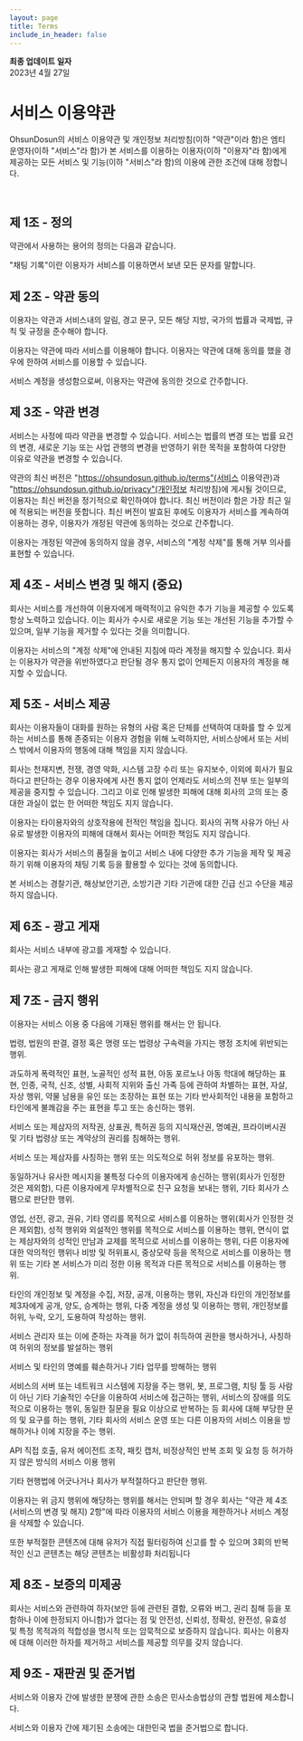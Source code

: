 ```yaml
---
layout: page
title: Terms
include_in_header: false
---
```


**최종 업데이트 일자**  
2023년 4월 27일

# 서비스 이용약관
OhsunDosun의 서비스 이용약관 및 개인정보 처리방침(이하 "약관"이라 함)은 엠티 운영자(이하 "서비스"라 함)가 본 서비스를 이용하는 이용자(이하 "이용자"라 함)에게 제공하는 모든 서비스 및 기능(이하 "서비스"라 함)의 이용에 관한 조건에 대해 정합니다.

<br>

## 제 1조 - 정의
약관에서 사용하는 용어의 정의는 다음과 같습니다.

"채팅 기록"이란 이용자가 서비스를 이용하면서 보낸 모든 문자를 말합니다.

## 제 2조 - 약관 동의
이용자는 약관과 서비스내의 알림, 경고 문구, 모든 해당 지방, 국가의 법률과 국제법, 규칙 및 규정을 준수해야 합니다.

이용자는 약관에 따라 서비스를 이용해야 합니다. 이용자는 약관에 대해 동의를 했을 경우에 한하여 서비스를 이용할 수 있습니다.

서비스 계정을 생성함으로써, 이용자는 약관에 동의한 것으로 간주합니다.

## 제 3조 - 약관 변경
서비스는 사정에 따라 약관을 변경할 수 있습니다. 서비스는 법률의 변경 또는 법률 요건의 변경, 새로운 기능 또는 사업 관행의 변경을 반영하기 위한 목적을 포함하여 다양한 이유로 약관을 변경할 수 있습니다.

약관의 최신 버전은 "https://ohsundosun.github.io/terms"(서비스 이용약관)과 "https://ohsundosun.github.io/privacy"(개인정보 처리방침)에 게시될 것이므로, 이용자는 최신 버전을 정기적으로 확인하여야 합니다. 최신 버전이라 함은 가장 최근 일에 적용되는 버전을 뜻합니다. 최신 버전이 발효된 후에도 이용자가 서비스를 계속하여 이용하는 경우, 이용자가 개정된 약관에 동의하는 것으로 간주합니다.

이용자는 개정된 약관에 동의하지 않을 경우, 서비스의 "계정 삭제"를 통해 거부 의사를 표현할 수 있습니다.

## 제 4조 - 서비스 변경 및 해지 (중요)
회사는 서비스를 개선하여 이용자에게 매력적이고 유익한 추가 기능을 제공할 수 있도록 항상 노력하고 있습니다. 이는 회사가 수시로 새로운 기능 또는 개선된 기능을 추가할 수 있으며, 일부 기능을 제거할 수 있다는 것을 의미합니다.

이용자는 서비스의 "계정 삭제"에 안내된 지침에 따라 계정을 해지할 수 있습니다. 회사는 이용자가 약관을 위반하였다고 판단될 경우 통지 없이 언제든지 이용자의 계정을 해지할 수 있습니다. 

## 제 5조 - 서비스 제공
회사는 이용자들이 대화를 원하는 유형의 사람 혹은 단체를 선택하여 대화를 할 수 있게 하는 서비스를 통해 존중되는 이용자 경험을 위해 노력하지만, 서비스상에서 또는 서비스 밖에서 이용자의 행동에 대해 책임을 지지 않습니다.

회사는 천재지변, 전쟁, 경영 악화, 시스템 고장 수리 또는 유지보수, 이외에 회사가 필요하다고 판단하는 경우 이용자에게 사전 통지 없이 언제라도 서비스의 전부 또는 일부의 제공을 중지할 수 있습니다. 그리고 이로 인해 발생한 피해에 대해 회사의 고의 또는 중대한 과실이 없는 한 어떠한 책임도 지지 않습니다.

이용자는 타이용자와의 상호작용에 전적인 책임을 집니다. 회사의 귀책 사유가 아닌 사유로 발생한 이용자의 피해에 대해서 회사는 어떠한 책임도 지지 않습니다.

이용자는 회사가 서비스의 품질을 높이고 서비스 내에 다양한 추가 기능을 제작 및 제공하기 위해 이용자의 채팅 기록 등을 활용할 수 있다는 것에 동의합니다.

본 서비스는 경찰기관, 해상보안기관, 소방기관 기타 기관에 대한 긴급 신고 수단을 제공하지 않습니다.

## 제 6조 - 광고 게재
회사는 서비스 내부에 광고를 게재할 수 있습니다.

회사는 광고 게재로 인해 발생한 피해에 대해 어떠한 책임도 지지 않습니다.

## 제 7조 - 금지 행위
이용자는 서비스 이용 중 다음에 기재된 행위를 해서는 안 됩니다.

법령, 법원의 판결, 결정 혹은 명령 또는 법령상 구속력을 가지는 행정 조치에 위반되는 행위.

과도하게 폭력적인 표현, 노골적인 성적 표현, 아동 포르노나 아동 학대에 해당하는 표현, 인종, 국적, 신조, 성별, 사회적 지위와 출신 가족 등에 관하여 차별하는 표현, 자살, 자상 행위, 약물 남용을 유인 또는 조장하는 표현 또는 기타 반사회적인 내용을 포함하고 타인에게 불쾌감을 주는 표현을 투고 또는 송신하는 행위.

서비스 또는 제삼자의 저작권, 상표권, 특허권 등의 지식재산권, 명예권, 프라이버시권 및 기타 법령상 또는 계약상의 권리를 침해하는 행위.

서비스 또는 제삼자를 사칭하는 행위 또는 의도적으로 허위 정보를 유포하는 행위.

동일하거나 유사한 메시지을 불특정 다수의 이용자에게 송신하는 행위(회사가 인정한 것은 제외함), 다른 이용자에게 무차별적으로 친구 요청을 보내는 행위, 기타 회사가 스팸으로 판단한 행위.

영업, 선전, 광고, 권유, 기타 영리를 목적으로 서비스를 이용하는 행위(회사가 인정한 것은 제외함), 성적 행위와 외설적인 행위를 목적으로 서비스를 이용하는 행위, 면식이 없는 제삼자와의 성적인 만남과 교제를 목적으로 서비스를 이용하는 행위, 다른 이용자에 대한 악의적인 행위나 비방 및 허위표시, 중상모략 등을 목적으로 서비스를 이용하는 행위 또는 기타 본 서비스가 미리 정한 이용 목적과 다른 목적으로 서비스를 이용하는 행위.

타인의 개인정보 및 계정을 수집, 저장, 공개, 이용하는 행위, 자신과 타인의 개인정보를 제3자에게 공개, 양도, 승계하는 행위, 다중 계정을 생성 및 이용하는 행위, 개인정보를 허위, 누락, 오기, 도용하여 작성하는 행위.

서비스 관리자 또는 이에 준하는 자격을 허가 없이 취득하여 권한을 행사하거나, 사칭하여 허위의 정보를 발설하는 행위

서비스 및 타인의 명예를 훼손하거나 기타 업무를 방해하는 행위

서비스의 서버 또는 네트워크 시스템에 지장을 주는 행위, 봇, 프로그램, 치팅 툴 등 사람이 아닌 기타 기술적인 수단을 이용하여 서비스에 접근하는 행위, 서비스의 장애를 의도적으로 이용하는 행위, 동일한 질문을 필요 이상으로 반복하는 등 회사에 대해 부당한 문의 및 요구를 하는 행위, 기타 회사의 서비스 운영 또는 다른 이용자의 서비스 이용을 방해하거나 이에 지장을 주는 행위.

API 직접 호출, 유저 에이전트 조작, 패킷 캡처, 비정상적인 반복 조회 및 요청 등 허가하지 않은 방식의 서비스 이용 행위

기타 현행법에 어긋나거나 회사가 부적절하다고 판단한 행위.

이용자는 위 금지 행위에 해당하는 행위를 해서는 안되며 할 경우 회사는 "약관 제 4조(서비스의 변경 및 해지) 2항"에 따라 이용자의 서비스 이용을 제한하거나 서비스 계정을 삭제할 수 있습니다.

또한 부적절한 콘텐츠에 대해 유저가 직접 필터링하여 신고를 할 수 있으며 3회의 반복적인 신고 콘텐츠는 해당 콘텐츠는 비활성화 처리됩니다 
## 제 8조 - 보증의 미제공
회사는 서비스와 관련하여 하자(보안 등에 관련된 결함, 오류와 버그, 권리 침해 등을 포함하나 이에 한정되지 아니함)가 없다는 점 및 안전성, 신뢰성, 정확성, 완전성, 유효성 및 특정 목적과의 적합성을 명시적 또는 암묵적으로 보증하지 않습니다. 회사는 이용자에 대해 이러한 하자를 제거하고 서비스를 제공할 의무를 갖지 않습니다.

## 제 9조 - 재판권 및 준거법
서비스와 이용자 간에 발생한 분쟁에 관한 소송은 민사소송법상의 관할 법원에 제소합니다.

서비스와 이용자 간에 제기된 소송에는 대한민국 법을 준거법으로 합니다.